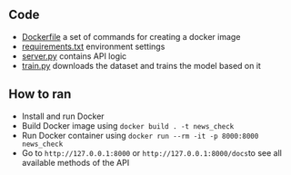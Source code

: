 ## Code
* [Dockerfile](Dockerfile) a set of commands for creating a docker image
* [requirements.txt](requirements.txt) environment settings
* [server.py](server.py) contains API logic
* [train.py](train.py) downloads the dataset and trains the model based on it

## How to ran
* Install and run Docker
* Build Docker image using `docker build . -t news_check`
* Run Docker container using `docker run --rm -it -p 8000:8000 news_check`
* Go to `http://127.0.0.1:8000` or `http://127.0.0.1:8000/docs`to see all available methods of the API

